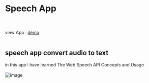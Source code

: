 # Speech App <br></br>
 view App : [demo ]([./Screenshot2024-03-15211527.png](https://zujdzhezblbpehziuviq7a.on.drv.tw/convert%20audio%20to%20text%20/))<br></br> 
## speech app convert audio to text 
in this app i have learned The Web Speech API Concepts and Usage <br></br> 
![image]([.speech.png)<br></br>

